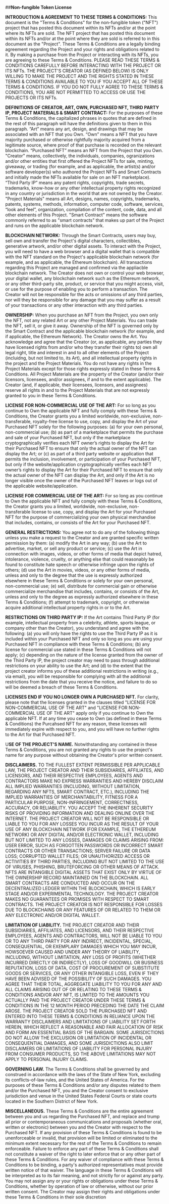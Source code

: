##**Non-fungible Token License**

**INTRODUCTION & AGREEMENT TO THESE TERMS & CONDITIONS:** This document is the "Terms & Conditions" for the non-fungible token ("NFT") project that has posted this document within its NFTs and/or at the point where its NFTs are sold. The NFT project that has posted this document within its NFTs and/or at the point where they are sold is referred to in this document as the "Project". These Terms & Conditions are a legally binding agreement regarding the Project and your rights and obligations related to it. By making a purchase from the Project or interacting with its NFTs, you are agreeing to these Terms & Conditions. PLEASE READ THESE TERMS & CONDITIONS CAREFULLY BEFORE INTERACTING WITH THE PROJECT OR ITS NFTs. THE PROJECT'S CREATOR (AS DEFINED BELOW) IS ONLY WILLING TO MAKE THE PROJECT AND THE RIGHTS STATED IN THESE TERMS & CONDITIONS AVAILABLE TO YOU IF YOU ACCEPT ALL OF THESE TERMS & CONDITIONS. IF YOU DO NOT FULLY AGREE TO THESE TERMS & CONDITIONS, YOU ARE NOT PERMITTED TO ACCESS OR USE THE PROJECTS OR ITS NFTs.

**DEFINITIONS OF CREATOR, ART, OWN, PURCHASED NFT, THIRD PARTY IP, PROJECT MATERIALS & SMART CONTRACT:**  For the purposes of these Terms & Conditions, the capitalized phrases in quotes that are defined in the rest of this paragraph will have the definitions given to them in this paragraph. “Art” means any art, design, and drawings that may be associated with an NFT that you Own. “Own” means a NFT that you have majority purchased or otherwise rightfully majority acquired from a legitimate source, where proof of that purchase is recorded on the relevant blockchain. “Purchased NFT” means an NFT from the Project that you Own. "Creator" means, collectively, the individuals, companies, ogranizations and/or other entities that first offered the Project NFTs for sale, minting, giveaway, or trading (for example, and as applicable, the artist(s) and/or software developer(s) who authored the Project NFTs and Smart Contracts and initially made the NFTs available for sale on an NFT marketplace). “Third Party IP” means any patent rights, copyrights, trade secrets, trademarks, know-how or any other intellectual property rights recognized in any country or jurisdiction in the world that are not owned by the Creator. "Project Materials" means all Art, designs, names, copyrights, trademarks, patents, systems, methods, information, computer code, software, services, “look and feel”, organization, compilation of the content, code, data, and all other elements of this Project.  "Smart Contract" means the software commonly referred to as "smart contracts" that makes up part of the Project and runs on the applicable blockchain network.

**BLOCKCHAIN NETWORK:** Through the Smart Contracts, users may buy, sell own and transfer the Project's digital characters, collectibles, generative artwork, and/or other digital assets. To interact with the Project, you will need to have a web browser and a digital wallet that is compatible with the NFT standard on the Project's applicable blockchain network (for example, and as applicable, the Ethereum blockchain). All transactions regarding this Project are managed and confirmed via the appliacble blockchain network. The Creator does not own or control your web browser, your digital wallet, any blockchain network such as the Ethereum network, or any other third-party site, product, or service that you might access, visit, or use for the purpose of enabling you to perform a transaction. The Creator will not be responsible for the acts or omissions of any third parties, nor will they be responsible for any damage that you may suffer as a result of your transactions or any other interaction with any third parties. 

**OWNERSHIP:**  When you purchase an NFT from the Project, you own only the NFT, not any related Art or any other Project Materials. You can trade the NFT, sell it, or give it away. Ownership of the NFT is governed only by the Smart Contract and the applicable blockchain network (for example, and if applicable, the Ethereum Network). The Creator owns the Art. You acknowledge and agree that the Creator (or, as applicable, any parties they have licensed rights from and/or who they transfer their rights to) own all legal right, title and interest in and to all other elements of the Project (incluidng, but not limited to, its Art), and all intellectual property rights in the project and the Project Materials. You do not have any rights in the Project Materials except for those rights expressly stated in these Terms & Conditions. All Project Materials are the property of the Creator (and/or their licensors, licensees, and/or assignees, if and to the extent applicable). The Creator (and, if applicable, their licensees, licensors, and assignees) reserve all rights in and to the Project Materials that are not expressly granted to you in these Terms & Conditions.

**LICENSE FOR NON-COMMERCIAL USE OF THE ART:**  For so long as you continue to Own the applicable NFT and fully comply with these Terms & Conditions, the Creator grants you a limited worldwide, non-exclusive, non-transferable, royalty-free license to use, copy, and display the Art of your Purchased NFT solely for the following purposes: (a) for your own personal, non-commercial use; (b) as part of a marketplace that permits the purchase and sale of your Purchased NFT, but only if the marketplace cryptographically verifies each NFT owner’s rights to display the Art for their Purchased NFT to ensure that only the actual owner of the NFT can display the Art; or (c) as part of a third party website or application that permits the inclusion, involvement, or participation of your Purchased NFT, but only if the website/application cryptographically verifies each NFT owner’s rights to display the Art for their Purchased NFT to ensure that only the actual owner of the NFT can display the Art, and only if the Art is no longer visible once the owner of the Purchased NFT leaves or logs out of the applicable website/application. 

**LICENSE FOR COMMERCIAL USE OF THE ART:**  For so long as you continue to Own the applicable NFT and fully comply with these Terms & Conditions, the Creator grants you a limited, worldwide, non-exclusive, non-transferable license to use, copy, and display the Art for your Purchased NFT for the purpose of commercializing your own physical merchandise that includes, contains, or consists of the Art for your Purchased NFT.

**GENERAL RESTRICTIONS:**  You agree not to do any of the following things unless you make a request to the Creator and are granted specific written permission by them:  (a) modify the Art in any way; (b) use the Art to advertise, market, or sell any product or service; (c) use the Art in connection with images, videos, or other forms of media that depict hatred, intolerance, violence, cruelty, or anything else that could reasonably be found to constitute hate speech or otherwise infringe upon the rights of others; (d) use the Art in movies, videos, or any other forms of media, unless and only to the degree that the use is expressly authorized elsewhere in these Terms & Conditions or solely for your own personal, non-commercial use; (e) sell, distribute for commercial gain or otherwise commercialize merchandise that includes, contains, or consists of the Art, unless and only to the degree as expressly authorized elsewhere in these Terms & Conditions; (f) attempt to trademark, copyright, or otherwise acquire additional intellectual property rights in or to the Art. 

**RESTRICTIONS ON THIRD PARTY IP:**  If the Art contains Third Party IP (for example, intellectual property from a celebrity, athlete, sports league, or company other than the Creator), you understand and agree with the following: (a) you will only have the rights to use the Third Party IP as it is included within your Purchased NFT and only so long as you are using your Purchased NFT in compliance with these Terms & Conditions; (b) any license for commercial use stated in these Terms & Conditions will not apply; (c) depending on the nature of the license granted from the owner of the Third Party IP, the project creator may need to pass through additional restrictions on your ability to use the Art; and (d) to the extent that the project creator informs you of these additional restrictions in writing (e.g., via email), you will be responsible for complying with all the additional restrictions from the date that you receive the notice, and failure to do so will be deemed a breach of these Terms & Conditions. 

**LICENSES END IF YOU NO LONGER OWN A PURCHASED NFT.** For clarity, please note that the licenses granted in the clauses titled "LICENSE FOR NON-COMMERCIAL USE OF THE ART" and "LICENSE FOR NON-COMMERCIAL USE OF THE ART" apply only if you continue to Own the applicable NFT. If at any time you cease to Own (as defined in these Terms & Conditions) the Purcahsed NFT for any reason, these licenses will immediately expire with respect to you, and you will have no further rights to the Art for that Purchased NFT.

U**SE OF THE PROJECT'S NAME.** Notwithstanding any contained in these Terms & Conditions, you are not granted any rights to use the project's name for any purpose without obtaining the Creator's prior written consent. 

**DISCLAIMERS.** TO THE FULLEST EXTENT PERMISSIBLE PER APPLICABLE LAW, THE PROJECT CREATOR AND THEIR SUBSIDIARIES, AFFILIATES, AND LICENSORS, AND THEIR RESPECTIVE EMPLOYEES, AGENTS AND CONTRACTORS MAKE NO EXPRESS WARRANTIES AND HEREBY DISCLAIM ALL IMPLIED WARRANTIES (INCLUDING, WITHOUT LIMITATION, REGARDING ANY NFTS, SMART CONTRACT, ETC.), INCLUDING THE IMPLIED WARRANTIES OF MERCHANTABILITY, FITNESS FOR A PARTICULAR PURPOSE, NON-INFRINGEMENT, CORRECTNESS, ACCURACY, OR RELIABILITY. YOU ACCEPT THE INHERENT SECURITY RISKS OF PROVIDING INFORMATION AND DEALING ONLINE OVER THE INTERNET.  THE PROJECT CREATOR WILL NOT BE RESPONSIBLE OR LIABLE TO YOU FOR ANY LOSSES YOU INCUR AS THE RESULT OF YOUR USE OF ANY BLOCKCHAIN NETWORK (FOR EXAMPLE, THE ETHEREUM NETWORK) OR ANY DIGITAL AND/OR ELECTRONIC WALLET, INCLUDING BUT NOT LIMITED TO ANY LOSSES, DAMAGES OR CLAIMS ARISING FROM: USER ERROR, SUCH AS FORGOTTEN PASSWORDS OR INCORRECT  SMART CONTRACTS OR OTHER TRANSACTIONS; SERVER FAILURE OR DATA LOSS; CORRUPTED WALLET FILES; OR UNAUTHORIZED ACCESS OR ACTIVITIES BY THIRD PARTIES, INCLUDING BUT NOT LIMITED TO THE USE OF VIRUSES, PHISHING, BRUTEFORCING OR OTHER MEANS OF ATTACK.  NFTS ARE INTANGIBLE DIGITAL ASSETS THAT EXIST ONLY BY VIRTUE OF THE OWNERSHIP RECORD MAINTAINED ON THE BLOCKCHAIN. ALL SMART CONTRACTS ARE CONDUCTED AND OCCUR ON THE DECENTRALIZED LEDGER WITHIN THE BLOCKCHAIN, WHICH IS EARLY STAGE AND/OR EXPERIMENTAL TECHNOLOGY. THE PROJECT CREATOR MAKES NO GUARANTEES OR PROMISES WITH RESPECT TO SMART CONTRACTS. THE PROJECT CREATOR IS NOT RESPONSIBLE FOR LOSSES DUE TO BLOCKCHAINS OR ANY FEATURES OF OR RELATED TO THEM OR ANY ELECTRONIC AND/OR DIGITAL WALLET.

**LIMITATION OF LIABILITY.** THE PROJECT CREATOR AND THEIR SUBSIDIARIES, AFFILIATES, AND LICENSORS, AND THEIR RESPECTIVE EMPLOYEES, AGENTS AND CONTRACTORS, WILL NOT BE LIABLE TO YOU OR TO ANY THIRD PARTY FOR ANY INDIRECT, INCIDENTAL, SPECIAL, CONSEQUENTIAL, OR EXEMPLARY DAMAGES WHICH YOU MAY INCUR, HOWSOEVER CAUSED AND UNDER ANY THEORY OF LIABILITY, INCLUDING, WITHOUT LIMITATION, ANY LOSS OF PROFITS (WHETHER INCURRED DIRECTLY OR INDIRECTLY), LOSS OF GOODWILL OR BUSINESS REPUTATION, LOSS OF DATA, COST OF PROCUREMENT OF SUBSTITUTE GOODS OR SERVICES, OR ANY OTHER INTANGIBLE LOSS, EVEN IF THEY HAVE BEEN ADVISED OF THE POSSIBILITY OF SUCH DAMAGES. YOU AGREE THAT THEIR TOTAL, AGGREGATE LIABILITY TO YOU FOR ANY AND ALL CLAIMS ARISING OUT OF OR RELATING TO THESE TERMS & CONDITIONS AND/OR ANY NFT, IS LIMITED TO THE AMOUNTS YOU ACTUALLY PAID THE PROJECT CREATOR UNDER THESE TERMS & CONDITIONS IN THE 12 MONTH PERIOD PRECEDING THE DATE THE CLAIM AROSE. THE PROJECT CREATOR SOLD THE PURCHASED NFT AND ENTERED INTO THESE TERMS & CONDITIONS IN RELIANCE UPON THE WARRANTY DISCLAIMERS AND LIMITATIONS OF LIABILITY SET FORTH HEREIN, WHICH REFLECT A REASONABLE AND FAIR ALLOCATION OF RISK AND FORM AN ESSENTIAL BASIS OF THE BARGAIN. SOME JURISDICTIONS DO NOT ALLOW THE EXCLUSION OR LIMITATION OF INCIDENTAL OR CONSEQUENTIAL DAMAGES, AND SOME JURISDICTIONS ALSO LIMIT DISCLAIMERS OR LIMITATIONS OF LIABILITY FOR PERSONAL INJURY FROM CONSUMER PRODUCTS, SO THE ABOVE LIMITATIONS MAY NOT APPLY TO PERSONAL INJURY CLAIMS.
 
**GOVERNING LAW.**  The Terms & Conditions shall be governed by and construed in accordance with the laws of the State of New York, excluding its conflicts-of-law rules, and the United States of America. For the purposes of these Terms & Conditions and/or any disputes related to them and/or the Purchased NFT, you and the Creator consent to exclusive jurisdiction and venue in the United States Federal Courts or state courts located in the Southern District of New York.

**MISCELLANEOUS.** These Terms & Conditions are the entire agreement between you and us regarding the Purchased NFT, and replace and trump all prior or contemporaneous communications and proposals (whether oral, written or electronic) between you and the Creator with respect to the Purchased NFT. If any provision of these Terms & Conditions is found to be unenforceable or invalid, that provision will be limited or eliminated to the minimum extent necessary for the rest of the Terms & Conditions to remain enforceable. Failure to enforce any part of these Terms & Conditions shall not constitute a waiver of the right to later enforce that or any other part of these Terms & Conditions. For any waiver of compliance with these Terms & Conditions to be binding, a party's authorized representatives must provide written notice of that waiver. The language in these Terms & Conditions will be interpreted as to its fair meaning, and not strictly for or against any party. You may not assign any or your rights or obligations under these Terms & Conditions, whether by operation of law or otherwise, without our prior written consent. The Creator may assign their rights and obligations under these Terms & Conditions in their sole discretion
